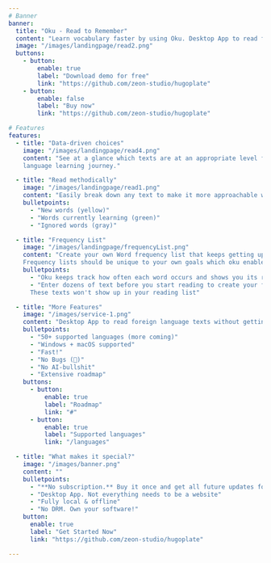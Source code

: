 ```yaml
---
# Banner
banner:
  title: "Oku - Read to Remember"
  content: "Learn vocabulary faster by using Oku. Desktop App to read foreign language texts without getting distracted."
  image: "/images/landingpage/read2.png"
  buttons:
    - button:
        enable: true
        label: "Download demo for free"
        link: "https://github.com/zeon-studio/hugoplate"
    - button:
        enable: false
        label: "Buy now"
        link: "https://github.com/zeon-studio/hugoplate"

# Features
features:
  - title: "Data-driven choices"
    image: "/images/landingpage/read4.png"
    content: "See at a glance which texts are at an appropriate level for you to make meaningful progress in your 
    language learning journey."

  - title: "Read methodically"
    image: "/images/landingpage/read1.png"
    content: "Easily break down any text to make it more approachable without it being intimidating."
    bulletpoints:
      - "New words (yellow)"
      - "Words currently learning (green)"
      - "Ignored words (gray)"

  - title: "Frequency List"
    image: "/images/landingpage/frequencyList.png"
    content: "Create your own Word frequency list that keeps getting updated with each text you insert into Oku. 
    Frequency lists should be unique to your own goals which oku enables you to have."
    bulletpoints:
      - "Oku keeps track how often each word occurs and shows you its ranking"
      - "Enter dozens of text before you start reading to create your frequency ranking in advance. 
      These texts won't show up in your reading list"

  - title: "More Features"
    image: "/images/service-1.png"
    content: "Desktop App to read foreign language texts without getting distracted"
    bulletpoints:
      - "50+ supported languages (more coming)"
      - "Windows + macOS supported"
      - "Fast!"
      - "No Bugs (🤞)"
      - "No AI-bullshit"
      - "Extensive roadmap"
    buttons:
      - button:
          enable: true
          label: "Roadmap"
          link: "#"
      - button:
          enable: true
          label: "Supported languages"
          link: "/languages"

  - title: "What makes it special?"
    image: "/images/banner.png"
    content: ""
    bulletpoints:
      - "**No subscription.** Buy it once and get all future updates for free"
      - "Desktop App. Not everything needs to be a website"
      - "Fully local & offline"
      - "No DRM. Own your software!"
    button:
      enable: true
      label: "Get Started Now"
      link: "https://github.com/zeon-studio/hugoplate"

---
```

